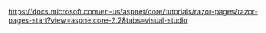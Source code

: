 https://docs.microsoft.com/en-us/aspnet/core/tutorials/razor-pages/razor-pages-start?view=aspnetcore-2.2&tabs=visual-studio